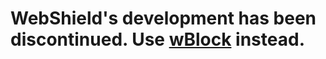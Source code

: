 # WebShield's development has been discontinued. Use [wBlock](https://github.com/0xCUB3/wBlock) instead.
